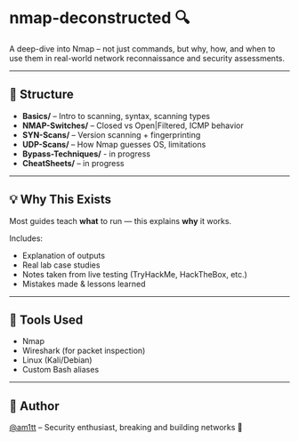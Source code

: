 # nmap-deconstructed 🔍

A deep-dive into Nmap – not just commands, but why, how, and when to use them in real-world network reconnaissance and security assessments.

---

## 📁 Structure

- **Basics/** – Intro to scanning, syntax, scanning types
- **NMAP-Switches/** – Closed vs Open|Filtered, ICMP behavior
- **SYN-Scans/** – Version scanning + fingerprinting
- **UDP-Scans/** – How Nmap guesses OS, limitations
- **Bypass-Techniques/** - in progress
- **CheatSheets/** – in progress

---

## 💡 Why This Exists

Most guides teach **what** to run — this explains **why** it works.

Includes:
- Explanation of outputs
- Real lab case studies
- Notes taken from live testing (TryHackMe, HackTheBox, etc.)
- Mistakes made & lessons learned

---

## 🔧 Tools Used

- Nmap
- Wireshark (for packet inspection)
- Linux (Kali/Debian)
- Custom Bash aliases

---

## 📌 Author

[@am1tt](https://github.com/am1tt) – Security enthusiast, breaking and building networks 🔐
